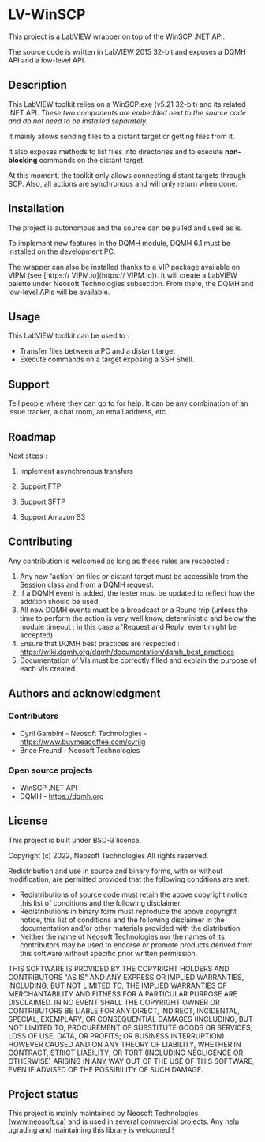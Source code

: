 # LV-WinSCP

This project is a LabVIEW wrapper on top of the WinSCP .NET API.

The source code is written in LabVIEW  2015 32-bit and exposes a DQMH API and a low-level API.

## Description
This LabVIEW toolkit relies on a WinSCP.exe (v5.21 32-bit) and its related .NET API.
*These two components are embedded next to the source code and do not need to be installed separately.*

It mainly allows sending files to a distant target or getting files from it.

It also exposes methods to list files into directories and to execute **non-blocking** commands on the distant target.

At this moment, the toolkit only allows connecting distant targets through SCP.
Also, all actions are synchronous and will only return when done.

## Installation
The project is autonomous and the source can be pulled and used as is.

To implement new features in the DQMH module, DQMH 6.1 must be installed on the development PC.

The wrapper can also be installed thanks to a VIP package available on VIPM (see [https:// VIPM.io](https:// VIPM.io)). It will create a LabVIEW palette under Neosoft Technologies subsection. From there, the DQMH and low-level APIs will be available.

## Usage
This LabVIEW toolkit can be used to :

* Transfer files between a PC and a distant target
* Execute commands on a target exposing a SSH Shell.

## Support
Tell people where they can go to for help. It can be any combination of an issue tracker, a chat room, an email address, etc.

## Roadmap
Next steps :

1. Implement asynchronous transfers

2. Support FTP

3. Support SFTP

4. Support Amazon S3

## Contributing
Any contribution is welcomed as long as these rules are respected :

1. Any new 'action' on files or distant target must be accessible from the Session class and from a DQMH request.
2. If a DQMH event is added, the tester must be updated to reflect how the addition should be used.
3. All new DQMH events must be a broadcast or a Round trip (unless the time to perform the action is very well know, deterministic and below the module timeout ; in this case a 'Request and Reply' event might be accepted)
4. Ensure that DQMH best practices are respected : https://wiki.dqmh.org/dqmh/documentation/dqmh_best_practices
5. Documentation of VIs must be correctly filled and explain the purpose of each VIs created.

## Authors and acknowledgment
### Contributors 

* Cyril Gambini - Neosoft Technologies - https://www.buymeacoffee.com/cyrilg
* Brice Freund - Neosoft Technologies

### Open source projects

* WinSCP .NET API : 
* DQMH - https://dqmh.org

## License
This project is built under BSD-3 license.

Copyright (c) 2022, Neosoft Technologies 
All rights reserved. 

Redistribution and use in source and binary forms, with or without modification, are permitted provided that the following conditions are met: 

 * Redistributions of source code must retain the above copyright notice, 
   this list of conditions and the following disclaimer. 
 * Redistributions in binary form must reproduce the above copyright 
   notice, this list of conditions and the following disclaimer in the 
   documentation and/or other materials provided with the distribution. 
 * Neither the name of Neosoft Technologies nor the names of its 
   contributors may be used to endorse or promote products derived from 
   this software without specific prior written permission. 

THIS SOFTWARE IS PROVIDED BY THE COPYRIGHT HOLDERS AND CONTRIBUTORS "AS IS" AND ANY EXPRESS OR IMPLIED WARRANTIES, INCLUDING, BUT NOT LIMITED TO, THE IMPLIED WARRANTIES OF MERCHANTABILITY AND FITNESS FOR A PARTICULAR PURPOSE ARE DISCLAIMED. IN NO EVENT SHALL THE COPYRIGHT OWNER OR CONTRIBUTORS BE LIABLE FOR ANY DIRECT, INDIRECT, INCIDENTAL, SPECIAL, EXEMPLARY, OR CONSEQUENTIAL DAMAGES (INCLUDING, BUT NOT LIMITED TO, PROCUREMENT OF 
SUBSTITUTE GOODS OR SERVICES; LOSS OF USE, DATA, OR PROFITS; OR BUSINESS INTERRUPTION) HOWEVER CAUSED AND ON ANY THEORY OF LIABILITY, WHETHER IN CONTRACT, STRICT LIABILITY, OR TORT (INCLUDING NEGLIGENCE OR OTHERWISE) ARISING IN ANY WAY OUT OF THE USE OF THIS SOFTWARE, EVEN IF ADVISED OF THE POSSIBILITY OF SUCH DAMAGE. 

## Project status
This project is mainly maintained by Neosoft Technologies (www.neosoft.ca) and is used in several commercial projects. Any help ugrading and maintaining this library is welcomed !
